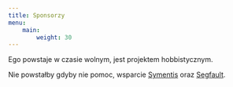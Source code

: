 ```yaml
---
title: Sponsorzy
menu: 
    main:
        weight: 30
---
```


Ego powstaje w czasie wolnym, jest projektem hobbistycznym. 

Nie powstałby gdyby nie pomoc, wsparcie [Symentis](https://symentis.pl) oraz [Segfault](https://segfault.events).
